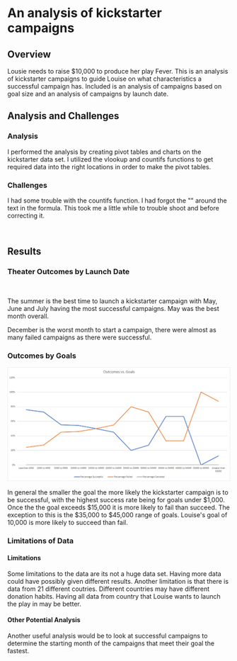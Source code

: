 # An analysis of kickstarter campaigns

## Overview
Lousie needs to raise $10,000 to produce her play Fever. This is an analysis of kickstarter campaigns to guide Louise on what characteristics a successful campaign has. Included is an analysis of campaigns based on goal size and an analysis of campaigns by launch date.

## Analysis and Challenges

### Analysis

I performed the analysis by creating pivot tables and charts on the kickstarter data set. I utilized the vlookup and countifs functions to get required data into the right locations in order to make the pivot tables.

### Challenges

I had some trouble with the countifs function. I had forgot the "" around the text in the formula. This took me a little while to trouble shoot and before correcting it.

![]()

## Results

### Theater Outcomes by Launch Date

![]()

The summer is the best time to launch a kickstarter campaign with May, June and July having the most successful campaigns. May was the best month overall.

December is the worst month to start a campaign, there were almost as many failed campaigns as there were successful.

### Outcomes by Goals

![Outcomes_vs_Goals](https://github.com/Brandonkish1/kickstarter-analysis/blob/main/Outcomes_vs_Goals.png)

In general the smaller the goal the more likely the kickstarter campaign is to be successful, with the highest success rate being for goals under $1,000. Once the the goal exceeds $15,000 it is more likely to fail than succeed. The exception to this is the $35,000 to $45,000 range of goals. Louise's goal of 10,000 is more likely to succeed than fail.

### Limitations of Data

#### Limitations
Some limitations to the data are its not a huge data set. Having more data could have possibly given different results. Another limitation is that there is data from 21 different coutries. Different countries may have different donation habits. Having all data from country that Louise wants to launch the play in may be better.

#### Other Potential Analysis
Another useful analysis would be to look at successful campaigns to determine the starting month of the campaigns that meet their goal the fastest. 

